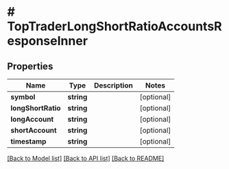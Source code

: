 # # TopTraderLongShortRatioAccountsResponseInner

## Properties

Name | Type | Description | Notes
------------ | ------------- | ------------- | -------------
**symbol** | **string** |  | [optional]
**longShortRatio** | **string** |  | [optional]
**longAccount** | **string** |  | [optional]
**shortAccount** | **string** |  | [optional]
**timestamp** | **string** |  | [optional]

[[Back to Model list]](../../README.md#models) [[Back to API list]](../../README.md#endpoints) [[Back to README]](../../README.md)
